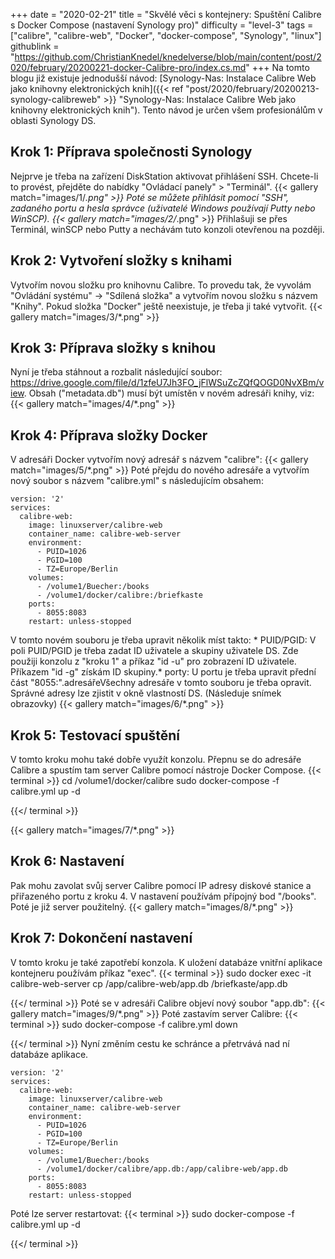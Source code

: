 +++
date = "2020-02-21"
title = "Skvělé věci s kontejnery: Spuštění Calibre s Docker Compose (nastavení Synology pro)"
difficulty = "level-3"
tags = ["calibre", "calibre-web", "Docker", "docker-compose", "Synology", "linux"]
githublink = "https://github.com/ChristianKnedel/knedelverse/blob/main/content/post/2020/february/20200221-docker-Calibre-pro/index.cs.md"
+++
Na tomto blogu již existuje jednodušší návod: [Synology-Nas: Instalace Calibre Web jako knihovny elektronických knih]({{< ref "post/2020/february/20200213-synology-calibreweb" >}} "Synology-Nas: Instalace Calibre Web jako knihovny elektronických knih"). Tento návod je určen všem profesionálům v oblasti Synology DS.
## Krok 1: Příprava společnosti Synology
Nejprve je třeba na zařízení DiskStation aktivovat přihlášení SSH. Chcete-li to provést, přejděte do nabídky "Ovládací panely" > "Terminál".
{{< gallery match="images/1/*.png" >}}
Poté se můžete přihlásit pomocí "SSH", zadaného portu a hesla správce (uživatelé Windows používají Putty nebo WinSCP).
{{< gallery match="images/2/*.png" >}}
Přihlašuji se přes Terminál, winSCP nebo Putty a nechávám tuto konzoli otevřenou na později.
## Krok 2: Vytvoření složky s knihami
Vytvořím novou složku pro knihovnu Calibre. To provedu tak, že vyvolám "Ovládání systému" -> "Sdílená složka" a vytvořím novou složku s názvem "Knihy". Pokud složka "Docker" ještě neexistuje, je třeba ji také vytvořit.
{{< gallery match="images/3/*.png" >}}

## Krok 3: Příprava složky s knihou
Nyní je třeba stáhnout a rozbalit následující soubor: https://drive.google.com/file/d/1zfeU7Jh3FO_jFlWSuZcZQfQOGD0NvXBm/view. Obsah ("metadata.db") musí být umístěn v novém adresáři knihy, viz:
{{< gallery match="images/4/*.png" >}}

## Krok 4: Příprava složky Docker
V adresáři Docker vytvořím nový adresář s názvem "calibre":
{{< gallery match="images/5/*.png" >}}
Poté přejdu do nového adresáře a vytvořím nový soubor s názvem "calibre.yml" s následujícím obsahem:
```
version: '2'
services:
  calibre-web:
    image: linuxserver/calibre-web
    container_name: calibre-web-server
    environment:
      - PUID=1026
      - PGID=100
      - TZ=Europe/Berlin
    volumes:
      - /volume1/Buecher:/books
      - /volume1/docker/calibre:/briefkaste
    ports:
      - 8055:8083
    restart: unless-stopped

```
V tomto novém souboru je třeba upravit několik míst takto: * PUID/PGID: V poli PUID/PGID je třeba zadat ID uživatele a skupiny uživatele DS. Zde použiji konzolu z "kroku 1" a příkaz "id -u" pro zobrazení ID uživatele. Příkazem "id -g" získám ID skupiny.* porty: U portu je třeba upravit přední část "8055:".adresářeVšechny adresáře v tomto souboru je třeba opravit. Správné adresy lze zjistit v okně vlastností DS. (Následuje snímek obrazovky)
{{< gallery match="images/6/*.png" >}}

## Krok 5: Testovací spuštění
V tomto kroku mohu také dobře využít konzolu. Přepnu se do adresáře Calibre a spustím tam server Calibre pomocí nástroje Docker Compose.
{{< terminal >}}
cd /volume1/docker/calibre
sudo docker-compose -f calibre.yml up -d

{{</ terminal >}}

{{< gallery match="images/7/*.png" >}}

## Krok 6: Nastavení
Pak mohu zavolat svůj server Calibre pomocí IP adresy diskové stanice a přiřazeného portu z kroku 4. V nastavení používám přípojný bod "/books". Poté je již server použitelný.
{{< gallery match="images/8/*.png" >}}

## Krok 7: Dokončení nastavení
V tomto kroku je také zapotřebí konzola. K uložení databáze vnitřní aplikace kontejneru používám příkaz "exec".
{{< terminal >}}
sudo docker exec -it calibre-web-server cp /app/calibre-web/app.db /briefkaste/app.db

{{</ terminal >}}
Poté se v adresáři Calibre objeví nový soubor "app.db":
{{< gallery match="images/9/*.png" >}}
Poté zastavím server Calibre:
{{< terminal >}}
sudo docker-compose -f calibre.yml down

{{</ terminal >}}
Nyní změním cestu ke schránce a přetrvává nad ní databáze aplikace.
```
version: '2'
services:
  calibre-web:
    image: linuxserver/calibre-web
    container_name: calibre-web-server
    environment:
      - PUID=1026
      - PGID=100
      - TZ=Europe/Berlin
    volumes:
      - /volume1/Buecher:/books
      - /volume1/docker/calibre/app.db:/app/calibre-web/app.db
    ports:
      - 8055:8083
    restart: unless-stopped

```
Poté lze server restartovat:
{{< terminal >}}
sudo docker-compose -f calibre.yml up -d

{{</ terminal >}}